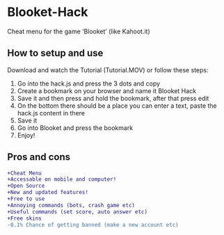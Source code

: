 # Blooket-Hack
Cheat menu for the game ‘Blooket’ (like Kahoot.it)

## How to setup and use 
Download and watch the Tutorial (Tutorial.MOV) or follow these steps:

1. Go into the hack.js and press the 3 dots and copy
2. Create a bookmark on your browser and name it Blooket Hack
3. Save it and then press and hold the bookmark, after that press edit
4. On the bottom there should be a place you can enter a text, paste the hack.js content in there
5. Save it
6. Go into Blooket and press the bookmark
7. Enjoy!

## Pros and cons
```diff
+Cheat Menu
+Accessable on mobile and computer!
+Open Source
+New and updated features!
+Free to use
+Annoying commands (bots, crash game etc)
+Useful commands (set score, auto answer etc)
+Free skins
-0.1% Chance of getting banned (make a new account etc)
```

